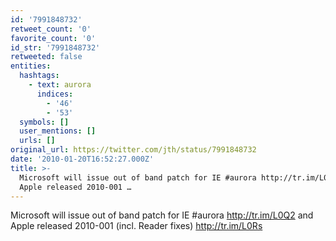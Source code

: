 ```yaml
---
id: '7991848732'
retweet_count: '0'
favorite_count: '0'
id_str: '7991848732'
retweeted: false
entities:
  hashtags:
    - text: aurora
      indices:
        - '46'
        - '53'
  symbols: []
  user_mentions: []
  urls: []
original_url: https://twitter.com/jth/status/7991848732
date: '2010-01-20T16:52:27.000Z'
title: >-
  Microsoft will issue out of band patch for IE #aurora http://tr.im/L0Q2 and
  Apple released 2010-001 …
---
```


Microsoft will issue out of band patch for IE #aurora http://tr.im/L0Q2 and Apple released 2010-001 (incl. Reader fixes) http://tr.im/L0Rs